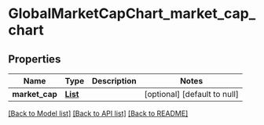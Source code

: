 # GlobalMarketCapChart_market_cap_chart
## Properties

| Name | Type | Description | Notes |
|------------ | ------------- | ------------- | -------------|
| **market\_cap** | [**List**](array.md) |  | [optional] [default to null] |

[[Back to Model list]](../README.md#documentation-for-models) [[Back to API list]](../README.md#documentation-for-api-endpoints) [[Back to README]](../README.md)

